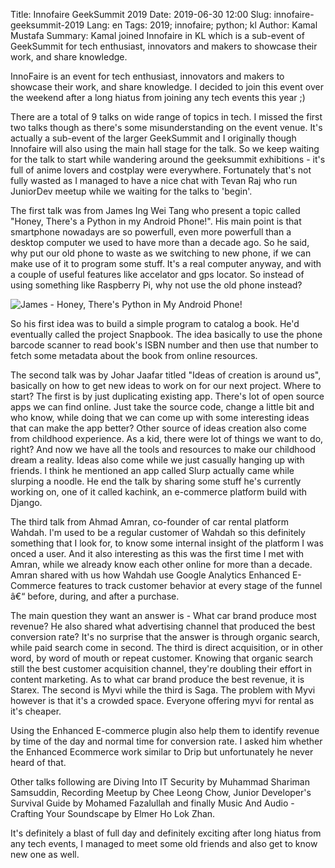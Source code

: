 Title: Innofaire GeekSummit 2019
Date: 2019-06-30 12:00
Slug: innofaire-geeksummit-2019
Lang: en
Tags: 2019; innofaire; python; kl
Author: Kamal Mustafa
Summary: Kamal joined Innofaire in KL which is a sub-event of GeekSummit for tech enthusiast, innovators and makers to showcase their work, and share knowledge.

InnoFaire is an event for tech enthusiast, innovators and makers to showcase their work, and share knowledge. I decided to join this event over the weekend after a long hiatus from joining any tech events this year ;)

There are a total of 9 talks on wide range of topics in tech. I missed the first two talks though as there's some misunderstanding on the event venue. It's actually a sub-event of the larger GeekSummit and I originally though Innofaire will also using the main hall stage for the talk. So we keep waiting for the talk to start while wandering around the geeksummit exhibitions - it's full of anime lovers and costplay were everywhere. Fortunately that's not fully wasted as I managed to have a nice chat with Tevan Raj who run JuniorDev meetup while we waiting for the talks to 'begin'.

The first talk was from James Ing Wei Tang who present a topic called "Honey, There's a Python in my Android Phone!". His main point is that smartphone nowadays are so powerfull, even more powerfull than a desktop computer we used to have more than a decade ago. So he said, why put our old phone to waste as we switching to new phone, if we can make use of it to program some stuff. It's a real computer anyway, and with a couple of useful features like accelator and gps locator. So instead of using something like Raspberry Pi, why not use the old phone instead?

![James - Honey, There's Python in My Android Phone!]({filename}/images/innofaire-2019/james-python-android.jpg)

So his first idea was to build a simple program to catalog a book. He'd eventually called the project Snapbook. The idea basically to use the phone barcode scanner to read book's ISBN number and then use that number to fetch some metadata about the book from online resources.

The second talk was by Johar Jaafar titled "Ideas of creation is around us", basically on how to get new ideas to work on for our next project. Where to start? The first is by just duplicating existing app. There's lot of open source apps we can find online. Just take the source code, change a little bit and who know, while doing that we can come up with some interesting ideas that can make the app better? Other source of ideas creation also come from childhood experience. As a kid, there were lot of things we want to do, right? And now we have all the tools and resources to make our childhood dream a reality. Ideas also come while we just casually hanging up with friends. I think he mentioned an app called Slurp actually came while slurping a noodle. He end the talk by sharing some stuff he's currently working on, one of it called kachink, an e-commerce platform build with Django.

The third talk from Ahmad Amran, co-founder of car rental platform Wahdah. I'm used to be a regular customer of Wahdah so this definitely something that I look for, to know some internal insight of the platform I was onced a user. And it also interesting as this was the first time I met with Amran, while we already know each other online for more than a decade. Amran shared with us how Wahdah use Google Analytics Enhanced E-Commerce features to track customer behavior at every stage of the funnel â€“ before, during, and after a purchase.

The main question they want an answer is - What car brand produce most revenue? He also shared what advertising channel that produced the best conversion rate? It's no surprise that the answer is through organic search, while paid search come in second. The third is direct acquisition, or in other word, by word of mouth or repeat customer. Knowing that organic search still the best customer acquisition channel, they're doubling their effort in content marketing. As to what car brand produce the best revenue, it is Starex. The second is Myvi while the third is Saga. The problem with Myvi however is that it's a crowded space. Everyone offering myvi for rental as it's cheaper.

Using the Enhanced E-commerce plugin also help them to identify revenue by time of the day and normal time for conversion rate. I asked him whether the Enhanced Ecommerce work similar to Drip but unfortunately he never heard of that.

Other talks following are Diving Into IT Security by Muhammad Shariman Samsuddin, Recording Meetup by Chee Leong Chow, Junior Developer's Survival Guide by Mohamed Fazalullah and finally Music And Audio - Crafting Your Soundscape by Elmer Ho Lok Zhan.

It's definitely a blast of full day and definitely exciting after long hiatus from any tech events, I managed to meet some old friends and also get to know new one as well.
